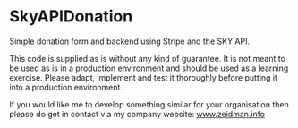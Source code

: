 # SkyAPIDonation
Simple donation form and backend using Stripe and the SKY API.

This code is supplied as is without any kind of guarantee. It is not meant to be used as is in a production environment and should be used as a learning exercise. Please adapt, implement and test it thoroughly before putting it into a production environment.

If you would like me to develop something similar for your organisation then please do get in contact via my company website: www.zeidman.info
